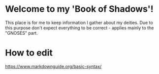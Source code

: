 # Welcome to my 'Book of Shadows'!
This place is for me to keep information I gather about my deities. Due to this purpose don't expect everything to be correct - applies mainly to the "GNOSES" part.


# How to edit
https://www.markdownguide.org/basic-syntax/
